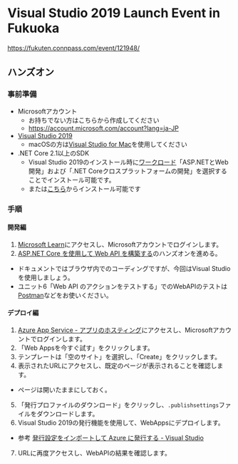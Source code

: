 # Visual Studio 2019 Launch Event in Fukuoka
https://fukuten.connpass.com/event/121948/

## ハンズオン
### 事前準備
- Microsoftアカウント
  - お持ちでない方はこちらから作成してください
  - https://account.microsoft.com/account?lang=ja-JP
- [Visual Studio 2019](https://visualstudio.microsoft.com/ja/)
  - macOSの方は[Visual Studio for Mac](https://visualstudio.microsoft.com/ja/vs/mac/)を使用してください
- .NET Core 2.1以上のSDK
  - Visual Studio 2019のインストール時に[ワークロード](https://docs.microsoft.com/ja-jp/visualstudio/install/workload-component-id-vs-enterprise?vs-2019&view=vs-2019)「ASP.NETとWeb開発」および「.NET Coreクロスプラットフォームの開発」を選択することでインストール可能です。
  - または[こちら](https://dotnet.microsoft.com/download)からインストール可能です

### 手順
#### 開発編
1. [Microsoft Learn](https://docs.microsoft.com/ja-jp/learn/)にアクセスし、Microsoftアカウントでログインします。
2. [ASP.NET Core を使用して Web API を構築する](https://docs.microsoft.com/ja-jp/learn/modules/build-web-api-net-core/)のハンズオンを進める。
  - ドキュメントではブラウザ内でのコーディングですが、今回はVisual Studioを使用しましょう。
  - ユニット6「Web API のアクションをテストする」でのWebAPIのテストは[Postman](https://www.getpostman.com/)などをお使いください。

#### デプロイ編
1. [Azure App Service - アプリのホスティング](https://azure.microsoft.com/ja-jp/services/app-service/)にアクセスし、Microsoftアカウントでログインします。
2. 「Web Appsを今すぐ試す」をクリックします。
3. テンプレートは「空のサイト」を選択し、「Create」をクリックします。
4. 表示されたURLにアクセスし、既定のページが表示されることを確認します。
  - ページは開いたままにしておく。
5. 「発行プロファイルのダウンロード」をクリックし、`.publishsettings`ファイルをダウンロードします。
6. Visual Studio 2019の発行機能を使用して、WebAppsにデプロイします。
  - 参考 [発行設定をインポートして Azure に発行する - Visual Studio](https://docs.microsoft.com/ja-jp/visualstudio/deployment/tutorial-import-publish-settings-azure?view=vs-2019#import-the-publish-settings-in-visual-studio-and-deploy)
7. URLに再度アクセスし、WebAPIの結果を確認します。
